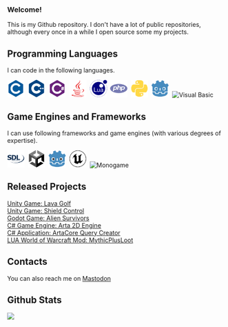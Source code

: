 ### Welcome!

This is my Github repository. I don't have a lot of public repositories, although every once in a while I open source some my projects.

## Programming Languages
I can code in the following languages.   
<div id="languages">
    <img src="https://github.com/devicons/devicon/blob/master/icons/c/c-plain.svg" title="C" alt="C" width="40" height="40"/>&nbsp;
    <img src="https://github.com/devicons/devicon/blob/master/icons/cplusplus/cplusplus-plain.svg" title="C++" alt="C++" width="40" height="40"/>&nbsp;
    <img src="https://github.com/devicons/devicon/blob/master/icons/csharp/csharp-plain.svg" title="C#" alt="C#" width="40" height="40"/>&nbsp;
    <img src="https://github.com/devicons/devicon/blob/master/icons/java/java-plain.svg" title="Java" alt="Java" width="40" height="40"/>&nbsp;
    <img src="https://raw.githubusercontent.com/devicons/devicon/refs/heads/master/icons/lua/lua-plain.svg" title="Lua" alt="Lua" width="40" height="40"/>&nbsp;
    <img src="https://github.com/devicons/devicon/blob/master/icons/php/php-plain.svg" title="PHP" alt="PHP" width="40" height="40"/>&nbsp;
    <img src="https://github.com/devicons/devicon/blob/master/icons/python/python-plain.svg" title="Python" alt="Python" width="40" height="40"/>&nbsp;
    <img src="https://github.com/devicons/devicon/blob/master/icons/godot/godot-plain.svg" title="GDScript" alt="GDScript" width="40" height="40"/>&nbsp;   
    <img src="https://upload.wikimedia.org/wikipedia/commons/thumb/4/40/VB.NET_Logo.svg/180px-VB.NET_Logo.svg.png" title="Visual Basic" alt="Visual Basic" width="40" height="40"/>&nbsp;
    
</div>

## Game Engines and Frameworks
I can use following frameworks and game engines (with various degrees of expertise).   
<div id="languages">
    <img src="https://github.com/devicons/devicon/blob/master/icons/sdl/sdl-plain.svg" title="SDL" alt="SDL" width="40" height="40"/>&nbsp;
    <img src="https://github.com/devicons/devicon/blob/master/icons/unity/unity-original.svg" title="Unity 3D" alt="Unity 3D" width="40" height="40"/>&nbsp;
    <img src="https://github.com/devicons/devicon/blob/master/icons/godot/godot-original.svg" title="Godot" alt="Godot" width="40" height="40"/>&nbsp;
    <img src="https://github.com/devicons/devicon/blob/master/icons/unrealengine/unrealengine-original.svg" title="Unreal Engine" alt="Unreal Engine" width="40" height="40"/>&nbsp;
    <img src="https://raw.githubusercontent.com/MonoGame/MonoGame.Logo/refs/heads/master/FullColorOnLight/LogoOnly_128px.png" title="Monogame" alt="Monogame" width="40" height="40"/>&nbsp;
</div>

## Released Projects
<div id="projects">
        <a rel="me" href="https://artanisx.itch.io/lava-golf">Unity Game: Lava Golf</a><br>
        <a rel="me" href="https://artanisx.itch.io/lava-golf">Unity Game: Shield Control</a><br>    
        <a rel="me" href="https://github.com/Artanisx/aliensurvivors/releases">Godot Game: Alien Survivors</a><br>
        <a rel="me" href="https://github.com/Artanisx/Arta2DEngine">C# Game Engine: Arta 2D Engine</a><br>
        <a rel="me" href="https://github.com/Artanisx/ArtaCore-Query-Creator">C# Application: ArtaCore Query Creator</a><br>
        <a rel="me" href="https://github.com/Artanisx/MythicPlusLoot">LUA World of Warcraft Mod: MythicPlusLoot</a>
</div>

## Contacts
You can also reach me on <a rel="me" href="https://mastodon.gamedev.place/@Artanis">Mastodon</a>

##  Github Stats
![](https://github-readme-streak-stats-eight.vercel.app/?user=Artanisx&theme=merko)
